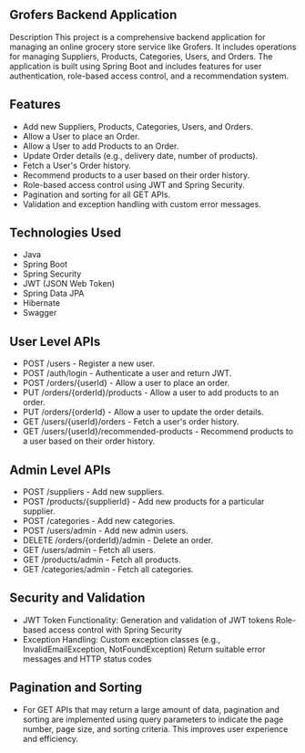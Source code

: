  ## Grofers Backend Application
Description
This project is a comprehensive backend application for managing an online grocery store service like Grofers. It includes operations for managing Suppliers, Products, Categories, Users, and Orders. The application is built using Spring Boot and includes features for user authentication, role-based access control, and a recommendation system.

## Features
- Add new Suppliers, Products, Categories, Users, and Orders.
- Allow a User to place an Order.
- Allow a User to add Products to an Order.
- Update Order details (e.g., delivery date, number of products).
- Fetch a User's Order history.
- Recommend products to a user based on their order history.
- Role-based access control using JWT and Spring Security.
- Pagination and sorting for all GET APIs.
- Validation and exception handling with custom error messages.
## Technologies Used
- Java
- Spring Boot
- Spring Security
- JWT (JSON Web Token)
- Spring Data JPA
- Hibernate
- Swagger
## User Level APIs
- POST /users - Register a new user.
- POST /auth/login - Authenticate a user and return JWT.
- POST /orders/{userId} - Allow a user to place an order.
- PUT /orders/{orderId}/products - Allow a user to add products to an order.
- PUT /orders/{orderId} - Allow a user to update the order details.
- GET /users/{userId}/orders - Fetch a user's order history.
- GET /users/{userId}/recommended-products - Recommend products to a user based on their order history.
## Admin Level APIs
- POST /suppliers - Add new suppliers.
- POST /products/{supplierId} - Add new products for a particular supplier.
- POST /categories - Add new categories.
- POST /users/admin - Add new admin users.
- DELETE /orders/{orderId}/admin - Delete an order.
- GET /users/admin - Fetch all users.
- GET /products/admin - Fetch all products.
- GET /categories/admin - Fetch all categories.
## Security and Validation
- JWT Token Functionality: Generation and validation of JWT tokens Role-based access control with Spring Security
- Exception Handling: Custom exception classes (e.g., InvalidEmailException, NotFoundException) Return suitable error messages and HTTP status codes

## Pagination and Sorting
- For GET APIs that may return a large amount of data, pagination and sorting are implemented using query parameters to indicate the page number, page size, and sorting criteria. This improves user experience and efficiency.
